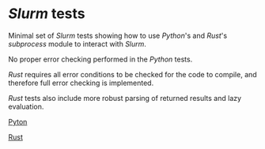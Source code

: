 # *Slurm* tests

Minimal set of *Slurm* tests showing how to use *Python*'s and *Rust*'s *subprocess* module to interact with *Slurm*.

No proper error checking performed in the *Python* tests.

*Rust* requires all error conditions to be checked for the code to compile, and therefore full error checking is implemented.

*Rust* tests also include more robust parsing of returned results and lazy evaluation.

[Pyton](./python)

[Rust](./rust/slurm-test)
